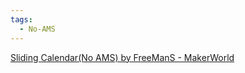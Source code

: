 ```yaml
---
tags:
  - No-AMS
---
```


[Sliding Calendar(No AMS) by FreeManS - MakerWorld](https://makerworld.com/zh/models/111017)












